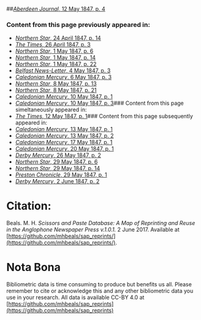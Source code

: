 ##[*Aberdeen Journal*, 12 May 1847, p. 4](https://mhbeals.github.io/sap_html/Aberdeen-Journal/Aberdeen-Journal-12-May-1847-p-4)

### Content from this page previously appeared in:
+ [*Northern Star*, 24 April 1847, p. 14](https://mhbeals.github.io/sap_html/Northern-Star/Northern-Star-24-April-1847-p-14)
+ [*The Times*, 26 April 1847, p. 3](https://mhbeals.github.io/sap_html/The-Times/The-Times-26-April-1847-p-3)
+ [*Northern Star*, 1 May 1847, p. 6](https://mhbeals.github.io/sap_html/Northern-Star/Northern-Star-1-May-1847-p-6)
+ [*Northern Star*, 1 May 1847, p. 14](https://mhbeals.github.io/sap_html/Northern-Star/Northern-Star-1-May-1847-p-14)
+ [*Northern Star*, 1 May 1847, p. 22](https://mhbeals.github.io/sap_html/Northern-Star/Northern-Star-1-May-1847-p-22)
+ [*Belfast News-Letter*, 4 May 1847, p. 3](https://mhbeals.github.io/sap_html/Belfast-News-Letter/Belfast-News-Letter-4-May-1847-p-3)
+ [*Caledonian Mercury*, 6 May 1847, p. 3](https://mhbeals.github.io/sap_html/Caledonian-Mercury/Caledonian-Mercury-6-May-1847-p-3)
+ [*Northern Star*, 8 May 1847, p. 13](https://mhbeals.github.io/sap_html/Northern-Star/Northern-Star-8-May-1847-p-13)
+ [*Northern Star*, 8 May 1847, p. 21](https://mhbeals.github.io/sap_html/Northern-Star/Northern-Star-8-May-1847-p-21)
+ [*Caledonian Mercury*, 10 May 1847, p. 1](https://mhbeals.github.io/sap_html/Caledonian-Mercury/Caledonian-Mercury-10-May-1847-p-1)
+ [*Caledonian Mercury*, 10 May 1847, p. 3](https://mhbeals.github.io/sap_html/Caledonian-Mercury/Caledonian-Mercury-10-May-1847-p-3)### Content from this page simeltaneously appeared in:
+ [*The Times*, 12 May 1847, p. 1](https://mhbeals.github.io/sap_html/The-Times/The-Times-12-May-1847-p-1)### Content from this page subsequently appeared in:
+ [*Caledonian Mercury*, 13 May 1847, p. 1](https://mhbeals.github.io/sap_html/Caledonian-Mercury/Caledonian-Mercury-13-May-1847-p-1)
+ [*Caledonian Mercury*, 13 May 1847, p. 2](https://mhbeals.github.io/sap_html/Caledonian-Mercury/Caledonian-Mercury-13-May-1847-p-2)
+ [*Caledonian Mercury*, 17 May 1847, p. 1](https://mhbeals.github.io/sap_html/Caledonian-Mercury/Caledonian-Mercury-17-May-1847-p-1)
+ [*Caledonian Mercury*, 20 May 1847, p. 1](https://mhbeals.github.io/sap_html/Caledonian-Mercury/Caledonian-Mercury-20-May-1847-p-1)
+ [*Derby Mercury*, 26 May 1847, p. 2](https://mhbeals.github.io/sap_html/Derby-Mercury/Derby-Mercury-26-May-1847-p-2)
+ [*Northern Star*, 29 May 1847, p. 6](https://mhbeals.github.io/sap_html/Northern-Star/Northern-Star-29-May-1847-p-6)
+ [*Northern Star*, 29 May 1847, p. 14](https://mhbeals.github.io/sap_html/Northern-Star/Northern-Star-29-May-1847-p-14)
+ [*Preston Chronicle*, 29 May 1847, p. 1](https://mhbeals.github.io/sap_html/Preston-Chronicle/Preston-Chronicle-29-May-1847-p-1)
+ [*Derby Mercury*, 2 June 1847, p. 2](https://mhbeals.github.io/sap_html/Derby-Mercury/Derby-Mercury-2-June-1847-p-2)
                    
# Citation: 

Beals. M. H. *Scissors and Paste Database: A Map of Reprinting and Reuse in the Anglophone Newspaper Press v.1.0.1.* 2 June 2017. Available at [https://github.com/mhbeals/sap_reprints/](https://github.com/mhbeals/sap_reprints/). 
                    
# Nota Bona

Bibliometric data is time consuming to produce but benefits us all. Please remember to cite or acknowledge this and any other bibliometric data you use in your research. All data is available CC-BY 4.0 at [https://github.com/mhbeals/sap_reprints](https://github.com/mhbeals/sap_reprints)